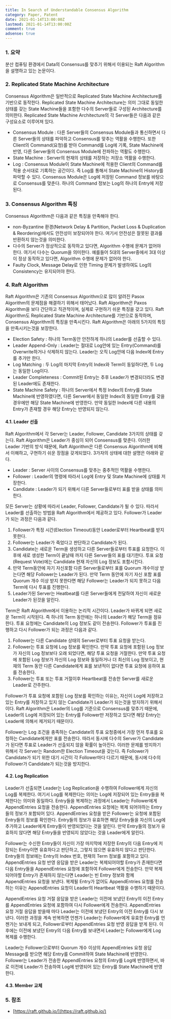 ```yaml
---
title: In Search of Understandable Consensus Algorithm
category: Paper, Patent
date: 2021-01-14T13:00:00Z
lastmod: 2021-01-14T13:00:00Z
comment: true
adsense: true
---
```


### 1. 요약

분산 컴퓨팅 환경에서 Data의 Consensus를 맞추기 위해서 이용되는 Raft Algorithm을 설명하고 있는 논문이다.

### 2. Replicated State Machine Architecture

Consensus Algorithm은 일반적으로 Replicated State Machine Architecture를 기반으로 동작한다. Replicated State Machine Architecture는 의미 그대로 동일한 상태를 갖는 State Machine들을 포함한 다수의 Server들로 구성된 Architecture를 의미한다. Replicated State Machine Architecture의 각 Server들은 다음과 같은 구성요소로 이루어져 있다.

* Consensus Module : 다른 Server들의 Consensus Module들과 통신하면서 다른 Server들의 상태를 파악하고 Consensus를 맞추는 역활을 수행한다. 또한 Client의 Command(요청)를 받아 Command를 Log에 기록, State Machine에 반영, 다른 Server들의 Consensus Module에 전파하는 역활도 수행한다.
* State Machine : Server의 현재의 상태를 저장하는 저장소 역활을 수행한다.
* Log : Consensus Module이 State Machine에 적용한 Client의 Command를 적용 순서대로 기록하는 공간이다. 즉 Log를 통해서 State Machine의 History를 파악할 수 있다. Consensus Module은 Log에 저장된 Command 정보를 바탕으로 Consensus를 맞춘다. 하나의 Command 정보는 Log의 하나의 Entry에 저장된다.

### 3. Consensus Algorithm 특징

Consensus Algorithm은 다음과 같은 특징을 만족해야 한다.

* non-Byzantine 환경(Network Delay & Partition, Packet Loss & Duplication & Reordering)에서도 안전성이 보장되어야 한다. 여기서 안전성은 잘못된 결과를 반환하지 않는것을 의미한다.
* 다수의 Server가 정상적으로 동작하고 있다면, Algorithm 수행에 문제가 없어야 한다. 여기서 다수는 Quorum을 의미한다. 예를들어 5대의 Server중에서 3대 이상이 정상 동작하고 있다면, Algorithm 수행에 문제가 없어야 한다.
* Faulty Clock, Message Delay로 인한 Timing 문제가 발생하여도 Log의 Consistency는 유지되어야 한다.

### 4. Raft Algorithm

Raft Algorithm은 기존의 Consensus Algorithm으로 많이 알려진 Pasox Algorithm의 문제점을 해결하기 위해서 태어났다. Raft Algorithm은 Paxos Algorithm을 보다 간단하고 직관적이며, 실제로 구현하기 쉬운 특징을 갖고 있다. Raft Algorithm도 Replicated State Machine Architecture를 기반으로 동작하며, Consensus Algorithm의 특징을 만족시킨다. Raft Algorithm은 아래의 5가지의 특징을 만족시키는것을 보장한다.

* Election Safety : 하나의 Term동안 안전하게 하나의 Leader를 선출할 수 있다.
* Leader Append-Only : Leader는 절대로 Log안에 있는 Entry(Command)를 Overwrite하거나 삭제하지 않는다. Leader는 오직 Log안에 다음 Index에 Entry를 추가만 한다.
* Log Matching : 두 Log의 마지막 Entry의 Index와 Term이 동일하다면, 두 Log는 동일한 Log이다.
* Leader Completeness : Commit된 Entry는 추후 Leader가 변경되더라도 변경된 Leader에도 존재한다.
* State Machine Safety : 하나의 Server에서 특정 Index의 Entry를 State Machine에 반영하였다면, 다른 Server에서 동일한 Index의 동일한 Entry를 갖을 경우에만 해당 State Machine에 반영한다. 만약 동일한 Index에 다른 내용의 Entry가 존재할 경우 해당 Entry는 반영되지 않는다.

#### 4.1. Leader 선출

Raft Algorithm에서 각 Server는 Leader, Follower, Candidate 3가지의 상태를 갖는다. Raft Algorithm은 Leader가 중심이 되어 Consensus를 맞춘다. 이러한 Leader 기반의 방식 때문에, Raft Algorithm은 다른 Consensus Algorithm에 비해서 이해하고, 구현하기 쉬운 장점을 갖게되었다. 3가자의 상태에 대한 설명은 아래와 같다.

* Leader : Server 사이의 Consensus를 맞추는 중추적인 역활을 수행한다.
* Follower : Leader의 명령에 따라서 Log에 Entry 및 State Machine에 상태를 저장한다.
* Candidate : Leader가 되기 위해서 다른 Server들로부터 표를 받을 상태를 의미한다.

모든 Server는 상황에 따라서 Leader, Follower, Candidate가 될 수 있다. 따라서 Leader를 선출하는 방법을 Raft Algorithm에서 제공하고 있다. Follower가 Leader가 되는 과정은 다음과 같다.

1. Follower가 특정 시간(Election Timeout)동안 Leader로부터 Heartbeat를 받지 못한다.
1. Follower는 Leader가 죽었다고 판단하고 Candidate가 된다.
1. Candidate는 새로운 Term을 생성하고 다른 Server들로부터 투표를 요청한다. 이후에 새로 생성한 Term이 끝날때 까지 다른 Server들의 표를 대기한다. 투표 요청(Request Vote)에는 Candidate 현재 자신의 Log 정보도 포함시킨다.
1. 만약 Term동안에 자기 자신포함 다른 Server들로부터 표를 Quorum 개수이상 받는다면 해당 Follower는 Leader가 된다. 만약 Term 동안에 자기 자신 포함 표를 Quorum 개수 이상 받지 못한다면 해당 Follower는 Leader가 되지 못하고 다음 Term에 다시 투표를 진행한다.
1. Leader가된 Server는 Heatbeat를 다른 Server들에게 전달하여 자신이 새로운 Leader가 된것을 알린다.

Term은 Raft Algorithm에서 이용하는 논리적 시간이다. Leader가 바뀌게 되면 새로운 Term이 시작된다. 즉 하나의 Term 동안에는 하나의 Leader가 해당 Term을 점유한다. 투표 요청에는 Candidate의 Log 정보도 같이 전송한다. Follower가 투표를 진행하고 다시 Follower가 되는 과정은 다음과 같다.

1. Follower는 다른 Candidate 상태의 Server로부터 투표 요청을 받는다.
1. Follower는 투표 요청에 Log 정보를 확인한다. 만약 투표 요청에 포함된 Log 정보가 자신의 Log 정보보다 오래 되었다면, 해당 투표 요청을 거절한다. 만약 투표 요청에 포함된 Log 정보가 자신의 Log 정보와 동일하거나 더 최신의 Log 정보이고, 현재의 Term 동안 다른 Candidate에게 표를 보낸적이 없다면 투표 요청에 응하여 표를 전송한다.
1. Follower는 투표 또는 투표 거절이후 Heartbeat를 전송한 Server를 새로운 Leader로 간주한다.

Follower가 투표 요청에 포함된 Log 정보를 확인하는 이유는, 자신이 Log에 저장하고 있는 Entry를 저장하고 있지 않는 Candidate가 Leader가 되는것을 방지하기 위해서이다. Raft Algorithm은 Leader의 Log를 기준으로 Consensus를 맞추기 때문에, Leader의 Log에 저장되어 있는 Entry를 Follower만 저장하고 있다면 해당 Entry는 Leader에 의해서 제거되기 때문이다.

Follower는 Log 조건을 충족하는 Candidate의 투표 요청중에서 가장 먼저 투표를 요청하는 Candidate에게만 표를 전송한다. 따라서 동시에 다수의 Server가 Candidate가 된다면 투표로 Leader가 선출되지 않을 확률이 높아진다. 이러한 문제를 방지하기 위해서 각 Server는 Random한 Election Timeout을 갖는다. 즉 Follower가 Candidate가 되기 위한 대기 시간이 각 Follower마다 다르기 때문에, 동시에 다수의 Follower가 Candidate가 되는것을 방지한다.

#### 4.2. Log Replication

Leader가 선출되면 Leader는 Log Replication을 수행하여 Follower에게 자신의 Log를 복제한다. 여기서 Log를 복제한다는 의미는 Log에 저장되어 있는 Entry들을 복제한다는 의미와 동일하다. Entry들을 복제하는 과정에서 Leader는 Follower에게 AppendEntries 요청을 전송한다. AppendEntries 요청에는 복제 되어야하는 Entry들의 정보가 포함되어 있다. AppendEntries 요청을 받은 Follower는 요청에 포함된 Entry들의 정보를 확인한다. Entry들의 정보가 유효하면 해당 Entry들을 자신의 Log에 추가하고 Leader에게 Entry들이 반영되었다는 것을 알린다. 만약 Entry들의 정보가 유효하지 않다면 해당 Entry들을 반영되지 않았다는 것을 Leader에게 알린다.

Follower는 수신한 Entry들이 자신이 가장 마지막에 저장한 Entry의 다음 Entry에 저장되는 Entry이면 유효하다고 판단하고, 그렇지 않으면 유효하지 않다고 판단한다. Entry들의 정보에는 Entry의 Index 번호, 현재의 Term 정보를 포함하고 있다. AppendEntries 요청 반영 응답을 받은 Leader는 복제되어야할 Entry가 존재한다면 다음 Entry들을 AppendEntries 요청에 포함하여 Follower에게 전송한다. 만약 복제되어야할 Entry가 존재하지 않는다면 Leader는 빈 Entry 정보와 함께 AppendEntries 요청을 보낸다. 복제될 Entry가 없어도 AppendEntries 요청를 전송하는 이유는 AppendEntries 요청이 Leader의 Heartbeat 역활을 수행하기 때문이다.

AppendEntries 요청 거절 응답을 받은 Leader는 이전에 보냈던 Entry의 이전 Entry를 AppendEntries 요청에 포함하여 다시 Follower에게 전송한다. AppendEntries 요청 거절 응답을 받을때 마다 Leader는 이전에 보냈던 Entry의 이전 Entry를 다시 보낸다. 이러한 과정을 계속 반복하면 언젠가 Leader는 Follower에게 유효한 Entry를 언젠가는 보내게 되고, Follower로부터 AppendEntries 요청 반영 응답을 받게 된다. 이후에는 이전에 보냈던 Entry의 다음 Entry를 보내면서 Leader는 Follower에게 Log 복제를 수행한다.

Leader는 Follower으로부터 Quorum 개수 이상의 AppendEntries 요청 응답 Message를 받으면 해당 Entry를 Commit하여 State Machine에 반영한다. Follower는 Leader가 전송한 AppendEntries 요청의 Entry를 Log에 반영하면서, 바로 이전에 Leader가 전송하여 Log에 반영되어 있는 Entry를 State Machine에 반영한다.

#### 4.3. Member 교체


### 5. 참조

* [https://raft.github.io/](https://raft.github.io/)